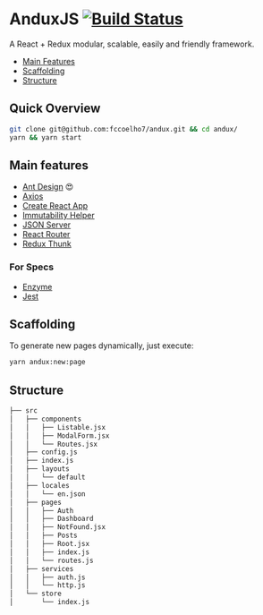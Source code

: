 # AnduxJS [![Build Status](https://travis-ci.org/fccoelho7/andux.svg?branch=master)](https://travis-ci.org/fccoelho7/andux)

A React + Redux modular, scalable, easily and friendly framework.

- [Main Features](#main-features)
- [Scaffolding](#scaffolding)
- [Structure](#structure)

## Quick Overview

```bash
git clone git@github.com:fccoelho7/andux.git && cd andux/
yarn && yarn start
```

## Main features

- [Ant Design](https://ant.design/) 😍
- [Axios](https://github.com/axios/axios)
- [Create React App](https://github.com/facebook/create-react-app)
- [Immutability Helper](https://github.com/kolodny/immutability-helper)
- [JSON Server](https://github.com/typicode/json-server)
- [React Router](https://reacttraining.com/react-router/web/guides/quick-start)
- [Redux Thunk](https://github.com/reduxjs/redux-thunk)

### For Specs

- [Enzyme](https://airbnb.io/enzyme/)
- [Jest](http://jest.io)

## Scaffolding

To generate new pages dynamically, just execute:

```sh
yarn andux:new:page
```

## Structure

```bash
├── src
│   ├── components
│   │   ├── Listable.jsx
│   │   ├── ModalForm.jsx
│   │   └── Routes.jsx
│   ├── config.js
│   ├── index.js
│   ├── layouts
│   │   └── default
│   ├── locales
│   │   └── en.json
│   ├── pages
│   │   ├── Auth
│   │   ├── Dashboard
│   │   ├── NotFound.jsx
│   │   ├── Posts
│   │   ├── Root.jsx
│   │   ├── index.js
│   │   └── routes.js
│   ├── services
│   │   ├── auth.js
│   │   └── http.js
│   └── store
│       └── index.js
```
